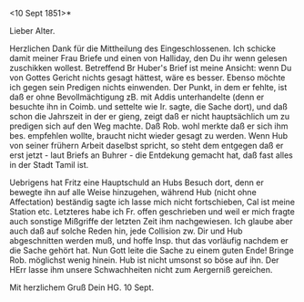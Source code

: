  <10 Sept 1851>*

Lieber Alter.

Herzlichen Dank für die Mittheilung des Eingeschlossenen. Ich schicke damit meiner Frau Briefe und einen von Halliday, den Du ihr wenn gelesen zuschikken wollest. Betreffend Br Huber's Brief ist meine Ansicht: wenn Du von Gottes Gericht nichts gesagt hättest, wäre es besser. Ebenso möchte ich gegen sein Predigen nichts einwenden. Der Punkt, in dem er fehlte, ist daß er ohne Bevollmächtigung zB. mit Addis unterhandelte (denn er besuchte ihn in Coimb. und settelte wie Ir. sagte, die Sache dort), und daß schon die Jahrszeit in der er gieng, zeigt daß er nicht hauptsächlich um zu predigen sich auf den Weg machte. Daß Rob. wohl merkte daß er sich ihm bes. empfehlen wollte, braucht nicht wieder gesagt zu werden. Wenn Hub von seiner frühern Arbeit daselbst spricht, so steht dem entgegen daß er erst jetzt - laut Briefs an Buhrer - die Entdekung gemacht hat, daß fast alles in der Stadt Tamil ist.

Uebrigens hat Fritz eine Hauptschuld an Hubs Besuch dort, denn er bewegte ihn auf alle Weise hinzugehen, während Hub (nicht ohne Affectation) beständig sagte ich lasse mich nicht fortschieben, Cal ist meine Station etc. Letzteres habe ich Fr. offen geschrieben und weil er mich fragte auch sonstige Mißgriffe der letzten Zeit ihm nachgewiesen. Ich glaube aber auch daß auf solche Reden hin, jede Collision zw. Dir und Hub abgeschnitten werden muß, und hoffe Insp. thut das vorläufig nachdem er die Sache gehört hat. Nun Gott leite die Sache zu einem guten Ende! Bringe Rob. möglichst wenig hinein. Hub ist nicht umsonst so böse auf ihn. Der HErr lasse ihm unsere Schwachheiten nicht zum Aergerniß gereichen.

 Mit herzlichem Gruß
 Dein HG.
10 Sept.

